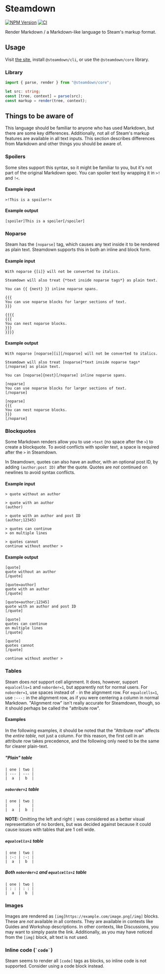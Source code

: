 # Steamdown

[![NPM Version](https://img.shields.io/npm/v/%40steamdown%2Fcore)](https://www.npmjs.com/package/@steamdown/core)
[![CI](https://github.com/spenserblack/steamdown/actions/workflows/ci.yml/badge.svg)](https://github.com/spenserblack/steamdown/actions/workflows/ci.yml)

Render Markdown / a Markdown-like language to Steam's markup format.

## Usage

Visit [the site][site], install `@steamdown/cli`, or use the
`@steamdown/core` library.

### Library

```typescript
import { parse, render } from "@steamdown/core";

let src: string;
const [tree, context] = parse(src);
const markup = render(tree, context);
```

## Things to be aware of

This language should be familiar to anyone who has used Markdown, but there are some key
differences. Additionally, not all of Steam's markup features are available in all text
inputs. This section describes differences from Markdown and other things you should be
aware of.

### Spoilers

Some sites support this syntax, so it might be familiar to you, but it's not part of
the original Markdown spec. You can spoiler text by wrapping it in `>!` and `!<`.

#### Example input

```
>!This is a spoiler!<
```

#### Example output

```
[spoiler]This is a spoiler[/spoiler]
```

### Noparse

Steam has the `[noparse]` tag, which causes any text inside it to be rendered as plain
text. Steamdown supports this in both an inline and block form.

#### Example input

```
With noparse {[i]} will not be converted to italics.

Steamdown will also treat {*text inside noparse tags*} as plain text.

You can {{ {nest} }} inline noparse spans.

{{{
You can use noparse blocks for larger sections of text.
}}}

{{{{
{{{
You can nest noparse blocks.
}}}
}}}}
```

#### Example output

```
With noparse [noparse][i][/noparse] will not be converted to italics.

Steamdown will also treat [noparse]*text inside noparse tags*[/noparse] as plain text.

You can [noparse]{nest}[/noparse] inline noparse spans.

[noparse]
You can use noparse blocks for larger sections of text.
[/noparse]

[noparse]
{{{
You can nest noparse blocks.
}}}
[/noparse]
```

### Blockquotes

Some Markdown renders allow you to use `>text` (no space after the `>`) to create a
blockquote. To avoid conflicts with spoiler text, a space is required after the `>` in
Steamdown.

In Steamdown, quotes can also have an author, with an optional post ID, by adding
`(author;post ID)` after the quote. Quotes are *not* continued on newlines to avoid
syntax conflicts.

#### Example input

```
> quote without an author

> quote with an author
(author)

> quote with an author and post ID
(author;12345)

> quotes can continue
> on multiple lines

> quotes cannot
continue without another >
```

#### Example output

```
[quote]
quote without an author
[/quote]

[quote=author]
quote with an author
[/quote]

[quote=author;12345]
quote with an author and post ID
[/quote]

[quote]
quotes can continue
on multiple lines
[/quote]

[quote]
quotes cannot
[/quote]

continue without another >
```

### Tables

Steam does *not* support cell alignment. It does, however, support `equalcells=1` and
`noborder=1`, but apparently not for normal users. For `noborder=1`, use spaces instead
of `-` in the alignment row. For `equalcells=1`, use `:---:` in the alignment row, as
if you were centering a column in normal Markdown. "Alignment row" isn't really accurate
for Steamdown, though, so it should perhaps be called the "attribute row".

#### Examples

In the following examples, it should be noted that the "Attribute row" affects the
*entire table,* not just a column. For this reason, the first cell in an attribute row
takes precedence, and the following only need to be the same for clearer plain-text.

##### "Plain" table

```
| one | two |
| --- | --- |
|  a  |  b  |
```

##### `noborder=1` table

```
| one | two |
|     |     |
|  a  |  b  |
```

**NOTE:** Omitting the left and right `|` was considered as a better visual
representation of no borders, but was decided against because it could cause issues with
tables that are 1 cell wide.

##### `equalcells=1` table

```
| one | two |
| :-: | :-: |
|  a  |  b  |
```

##### Both `noborder=1` and `equalcells=1` table

```
| one | two |
| : : | : : |
|  a  |  b  |
```

### Images

Images are rendered as `[img]https://example.com/image.png[/img]` blocks. These are
*not* available in all contexts. They are available in contexts like Guides and Workshop
descriptions. In other contexts, like Discussions, you may want to simply paste the
link. Additionally, as you may have noticed from the `[img]` block, alt text is not
used.

### Inline code (`` `code` ``)

Steam seems to render all `[code]` tags as blocks, so inline code is not supported.
Consider using a code block instead.

[site]: https://steamdown.vercel.app/
